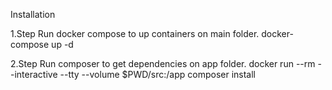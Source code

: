 Installation

1.Step
Run docker compose to up containers on main folder.
    docker-compose up -d

2.Step
Run composer to get dependencies on app folder.
    docker run --rm --interactive --tty --volume $PWD/src:/app composer install
